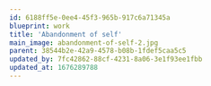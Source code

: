 ```yaml
---
id: 6188ff5e-0ee4-45f3-965b-917c6a71345a
blueprint: work
title: 'Abandonment of self'
main_image: abandonment-of-self-2.jpg
parent: 38544b2e-42a9-4578-b08b-1fdef5caa5c5
updated_by: 7fc42862-88cf-4231-8a06-3e1f93ee1fbb
updated_at: 1676289788
---
```

